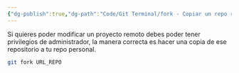 ```yaml
---
{"dg-publish":true,"dg-path":"Code/Git Terminal/fork - Copiar un repo remoto a mi propio repo remoto.md","permalink":"/code/git-terminal/fork-copiar-un-repo-remoto-a-mi-propio-repo-remoto/","created":"2024-04-04T14:19","updated":"2024-04-04T14:19"}
---
```


Si quieres poder modificar un proyecto remoto debes poder tener privilegios de administrador, la manera correcta es hacer una copia de ese repositorio a tu repo personal.
```sh
git fork URL_REPO
```